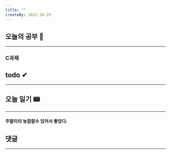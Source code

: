 ```yaml
---
title: ""
createBy: 2022-10-29
---
```

## 오늘의 공부 🎉
---
### C과제

## todo ✔
---
### 

## 오늘 일기 📟
---
#### 주말이라 늦잠잘수 있어서 좋았다.
## 댓글
---

<Comment />